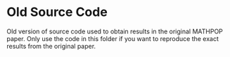 # Old Source Code

Old version of source code used to obtain results in the original MATHPOP paper. Only use the code in this folder if you want to reproduce the exact results from the original paper.
